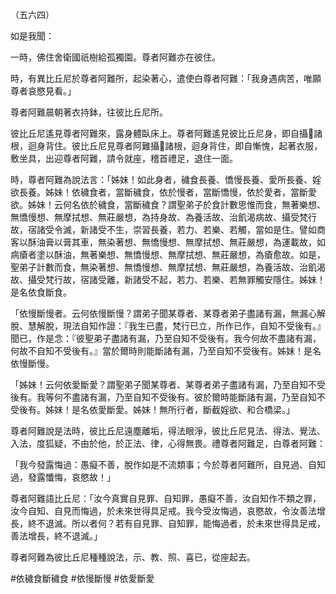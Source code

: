 （五六四）

如是我聞：

一時，佛住舍衛國祇樹給孤獨園。尊者阿難亦在彼住。

時，有異比丘尼於尊者阿難所，起染著心，遣使白尊者阿難：「我身遇病苦，唯願尊者哀愍見看。」

尊者阿難晨朝著衣持鉢，往彼比丘尼所。

彼比丘尼遙見尊者阿難來，露身體臥床上。尊者阿難遙見彼比丘尼身，即自攝𣫍諸根，迴身背住。彼比丘尼見尊者阿難攝𣫍諸根，迴身背住，即自慚愧，起著衣服，敷坐具，出迎尊者阿難，請令就座，稽首禮足，退住一面。

時，尊者阿難為說法言：「姊妹！如此身者，穢食長養、憍慢長養、愛所長養、婬欲長養。姊妹！依穢食者，當斷穢食，依於慢者，當斷憍慢，依於愛者，當斷愛欲。姊妹！云何名依於穢食，當斷穢食？謂聖弟子於食計數思惟而食，無著樂想、無憍慢想、無摩拭想、無莊嚴想，為持身故、為養活故、治飢渴病故、攝受梵行故，宿諸受令滅，新諸受不生，崇習長養，若力、若樂、若觸，當如是住。譬如商客以酥油膏以膏其車，無染著想、無憍慢想、無摩拭想、無莊嚴想，為運載故，如病瘡者塗以酥油，無著樂想、無憍慢想、無摩拭想、無莊嚴想，為瘡愈故。如是，聖弟子計數而食，無染著想、無憍慢想、無摩拭想、無莊嚴想，為養活故、治飢渴故、攝受梵行故，宿諸受離，新諸受不起，若力、若樂、若無罪觸安隱住。姊妹！是名依食斷食。

「依慢斷慢者。云何依慢斷慢？謂弟子聞某尊者、某尊者弟子盡諸有漏，無漏心解脫、慧解脫，現法自知作證：『我生已盡，梵行已立，所作已作，自知不受後有。』聞已，作是念：『彼聖弟子盡諸有漏，乃至自知不受後有。我今何故不盡諸有漏，何故不自知不受後有。』當於爾時則能斷諸有漏，乃至自知不受後有。姊妹！是名依慢斷慢。

「姊妹！云何依愛斷愛？謂聖弟子聞某尊者、某尊者弟子盡諸有漏，乃至自知不受後有。我等何不盡諸有漏，乃至自知不受後有。彼於爾時能斷諸有漏，乃至自知不受後有。姊妹！是名依愛斷愛。姊妹！無所行者，斷截婬欲、和合橋梁。」

尊者阿難說是法時，彼比丘尼遠塵離垢，得法眼淨，彼比丘尼見法、得法、覺法、入法，度狐疑，不由於他，於正法、律，心得無畏。禮尊者阿難足，白尊者阿難：

「我今發露悔過：愚癡不善，脫作如是不流類事；今於尊者阿難所，自見過、自知過，發露懺悔，哀愍故！」

尊者阿難語比丘尼：「汝今真實自見罪、自知罪，愚癡不善，汝自知作不類之罪，汝今自知、自見而悔過，於未來世得具足戒。我今受汝悔過，哀愍故，令汝善法增長，終不退滅。所以者何？若有自見罪、自知罪，能悔過者，於未來世得具足戒，善法增長，終不退滅。」

尊者阿難為彼比丘尼種種說法，示、教、照、喜已，從座起去。




#依穢食斷穢食
#依慢斷慢
#依愛斷愛
